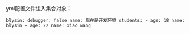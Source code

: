 yml配置文件注入集合对象：

`blysin:
  debugger: false
  name: 现在是开发环境
  students:
    - age: 18
      name: blysin
    - age: 22
      name: xiao wang`